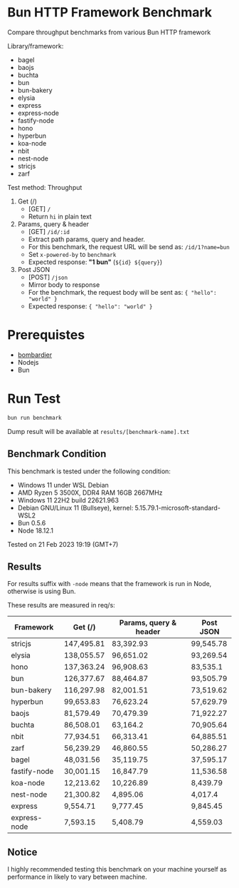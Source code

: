 # Bun HTTP Framework Benchmark

Compare throughput benchmarks from various Bun HTTP framework

Library/framework:

-   bagel
-   baojs
-   buchta
-   bun
-   bun-bakery
-   elysia
-   express
-   express-node
-   fastify-node
-   hono
-   hyperbun
-   koa-node
-   nbit
-   nest-node
-   stricjs
-   zarf

Test method:
Throughput

1. Get (/)
    - [GET] `/`
    - Return `hi` in plain text
2. Params, query & header
    - [GET] `/id/:id`
    - Extract path params, query and header.
    - For this benchmark, the request URL will be send as: `/id/1?name=bun`
    - Set `x-powered-by` to `benchmark`
    - Expected response: **"1 bun"** (`${id} ${query}`)
3. Post JSON
    - [POST] `/json`
    - Mirror body to response
    - For the benchmark, the request body will be sent as: `{ "hello": "world" }`
    - Expected response: `{ "hello": "world" }`

# Prerequistes

-   [bombardier](https://github.com/codesenberg/bombardier)
-   Nodejs
-   Bun

# Run Test

```typescript
bun run benchmark
```

Dump result will be available at `results/[benchmark-name].txt`

## Benchmark Condition

This benchmark is tested under the following condition:

-   Windows 11 under WSL Debian
-   AMD Ryzen 5 3500X, DDR4 RAM 16GB 2667MHz
-   Windows 11 22H2 build 22621.963
-   Debian GNU/Linux 11 (Bullseye), kernel: 5.15.79.1-microsoft-standard-WSL2
-   Bun 0.5.6
-   Node 18.12.1

Tested on 21 Feb 2023 19:19 (GMT+7)

## Results

For results suffix with `-node` means that the framework is run in Node, otherwise is using Bun.

These results are measured in req/s:

| Framework    | Get (/)    | Params, query & header | Post JSON |
| ------------ | ---------- | ---------------------- | --------- |
| stricjs      | 147,495.81 | 83,392.93              | 99,545.78 |
| elysia       | 138,055.57 | 96,651.02              | 93,269.54 |
| hono         | 137,363.24 | 96,908.63              | 83,535.1  |
| bun          | 126,377.67 | 88,464.87              | 93,505.79 |
| bun-bakery   | 116,297.98 | 82,001.51              | 73,519.62 |
| hyperbun     | 99,653.83  | 76,623.24              | 57,629.79 |
| baojs        | 81,579.49  | 70,479.39              | 71,922.27 |
| buchta       | 86,508.01  | 63,164.2               | 70,905.64 |
| nbit         | 77,934.51  | 66,313.41              | 64,885.51 |
| zarf         | 56,239.29  | 46,860.55              | 50,286.27 |
| bagel        | 48,031.56  | 35,119.75              | 37,595.17 |
| fastify-node | 30,001.15  | 16,847.79              | 11,536.58 |
| koa-node     | 12,213.62  | 10,226.89              | 8,439.79  |
| nest-node    | 21,300.82  | 4,895.06               | 4,017.4   |
| express      | 9,554.71   | 9,777.45               | 9,845.45  |
| express-node | 7,593.15   | 5,408.79               | 4,559.03  |

## Notice

I highly recommended testing this benchmark on your machine yourself as performance in likely to vary between machine.

